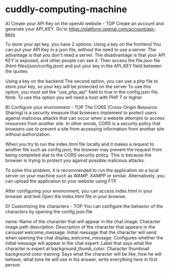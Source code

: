 # cuddly-computing-machine
A) Create your API Key on the openAI website - TOP
Create an account and generate your API_KEY.
Go to https://platform.openai.com/account/api-keys

To store your api key, you have 2 options:
Using a key on the frontend
You can put your API Key in a json file, without the need to use a server.
The advantage is that you don't need a server.
The disadvantage is that your API KEY is exposed, and other people can see it.
Then access the file.json file (html-files/json/config.json) and put your key in the API_KEY field between the quotes

Using a key on the backend
The second option, you can use a php file to store your key, so your key will be protected on the server
To use this option, you must set the "use_php_api" field to true in the config.json file.
Note: To use this option you will need a host with PHP 7 or higher

B) Configure your environment - TOP
The CORS (Cross-Origin Resource Sharing) is a security measure that browsers implement to protect users against malicious attacks that can occur when a website attempts to access resources from another site. In other words, CORS is a security policy that browsers use to prevent a site from accessing information from another site without authorization.


When you try to run the index.html file locally and it makes a request to another file such as config.json, the browser may prevent the request from being completed due to the CORS security policy. This is because the browser is trying to protect you against possible malicious attacks.


To solve this problem, it is recommended to run the application on a local server on your machine such as WAMP, XAMPP or similar. Alternatively, you can upload the application to your website using FTP.


After configuring your environment, you can access index.html in your browser and test
Open the index.html file in your browser.

D) Customizing the characters - TOP
You can configure the behavior of the characters by opening the config.json file


name: Name of the character that will appear in the chat
image: Character image path
description: Description of the character that appears in the carousel
welcome_message: Initial message that the character will send when opening the chat
display_welcome_message: Configures whether the initial message will appear in the chat
expert: Label that says what the character is expert at
background_thumb_color: Character thumbnail background color
training: Says what the character will be like, how he will behave, what tone he will use in his answer, write everything here in first person
